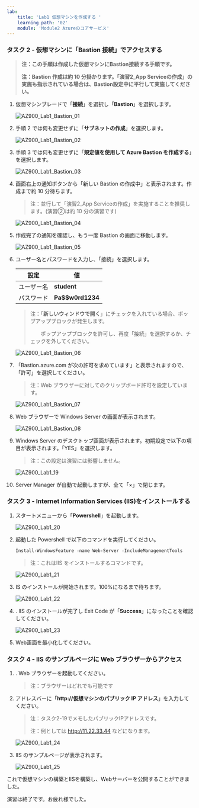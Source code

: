 ```yaml
---
lab:
    title: 'Lab1 仮想マシンを作成する	'
    learning path: '02'
    module: 'Module2 Azureのコアサービス'
---
```


### タスク 2 - 仮想マシンに「Bastion 接続」でアクセスする

> **注：この手順は作成した仮想マシンにBastion接続する手順です。**
>
> **注：Bastion 作成は約 10 分掛かります。「演習2_App Serviceの作成」の実施も指示されている場合は、Bastion設定中に平行して実施してください。**

1. 仮想マシンブレードで「**接続**」を選択し「**Bastion**」を選択します。

    ![AZ900_Lab1_Bastion_01](C:\Users\Administrator\Documents\GitHub\az-900-lab-1day\LabManual\media\AZ900_Lab1_Bastion_01.BMP)

    

2. 手順 2 では何も変更せずに「**サブネットの作成**」を選択します。

    ![AZ900_Lab1_Bastion_02](C:\Users\Administrator\Documents\GitHub\az-900-lab-1day\LabManual\media\AZ900_Lab1_Bastion_02.BMP)

    

3. 手順 3 では何も変更せずに「**規定値を使用して Azure Bastion を作成する**」を選択します。

    ![AZ900_Lab1_Bastion_03](C:\Users\Administrator\Documents\GitHub\az-900-lab-1day\LabManual\media\AZ900_Lab1_Bastion_03.BMP)

    

3. 画面右上の通知ボタンから「新しい Bastion の作成中」と表示されます。作成まで約 10 分待ちます。

    > 注：並行して「演習2_App Serviceの作成」を実施することを推奨します。(演習②は約 10 分の演習です)
    
    ![AZ900_Lab1_Bastion_04](C:\Users\Administrator\Documents\GitHub\az-900-lab-1day\LabManual\media\AZ900_Lab1_Bastion_04.BMP)
    
    
    
5. 作成完了の通知を確認し、もう一度 Bastion の画面に移動します。

    ![AZ900_Lab1_Bastion_05](C:\Users\Administrator\Documents\GitHub\az-900-lab-1day\LabManual\media\AZ900_Lab1_Bastion_05.BMP)

    

6. ユーザー名とパスワードを入力し、「接続」を選択します。

    | 設定       | 値               |
    | ---------- | ---------------- |
    | ユーザー名 | **student**      |
    | パスワード | **Pa$$w0rd1234** |

    > 注：「**新しいウィンドウで開く**」にチェックを入れている場合、ポップアップブロックが発生します。 
    >
    > 　　ポップアップブロックを許可し、再度「接続」を選択するか、チェックを外してください。

    ![AZ900_Lab1_Bastion_06](C:\Users\Administrator\Documents\GitHub\az-900-lab-1day\LabManual\media\AZ900_Lab1_Bastion_06.BMP)

    

7. 「Bastion.azure.com が次の許可を求めています」と表示されますので、「許可」を選択してください。 

    > 注：Web ブラウザーに対してのクリップボード許可を設定しています。

    ![AZ900_Lab1_Bastion_07](C:\Users\Administrator\Documents\GitHub\az-900-lab-1day\LabManual\media\AZ900_Lab1_Bastion_07.BMP)

    

8. Web ブラウザーで Windows Server の画面が表示されます。

    ![AZ900_Lab1_Bastion_08](C:\Users\Administrator\Documents\GitHub\az-900-lab-1day\LabManual\media\AZ900_Lab1_Bastion_08.BMP)

    

9. Windows Server のデスクトップ画面が表示されます。初期設定で以下の項目が表示されます。「YES」を選択します。

    > 注：この設定は演習には影響しません。

    ![AZ900_Lab1_19](C:\Users\Administrator\Documents\GitHub\az-900-lab-1day\LabManual\media\AZ900_Lab1_19.BMP)

    

6. Server Manager が自動で起動しますが、全て「×」で閉じます。



### タスク 3 - Internet Information Services (IIS)をインストールする

1. スタートメニューから「**Powershell**」を起動します。

   ![AZ900_Lab1_20](C:\Users\Administrator\Documents\GitHub\az-900-lab-1day\LabManual\media\AZ900_Lab1_20.BMP)

   

2. 起動した Powershell で以下のコマンドを実行してください。

   ```powershell
   Install-WindowsFeature -name Web-Server -IncludeManagementTools
   ```

   > 注：これはIIS をインストールするコマンドです。

   ![AZ900_Lab1_21](C:\Users\Administrator\Documents\GitHub\az-900-lab-1day\LabManual\media\AZ900_Lab1_21.BMP)

   

3. IS のインストールが開始されます。100%になるまで待ちます。

   ![AZ900_Lab1_22](C:\Users\Administrator\Documents\GitHub\az-900-lab-1day\LabManual\media\AZ900_Lab1_22.BMP)

   

4. . IIS のインストールが完了し Exit Code が「**Success**」になったことを確認してください。

   ![AZ900_Lab1_23](C:\Users\Administrator\Documents\GitHub\az-900-lab-1day\LabManual\media\AZ900_Lab1_23.BMP)

   

5. Web画面を最小化してください。

     

### タスク 4 - IIS のサンプルページに Web ブラウザーからアクセス

1. . Web ブラウザーを起動してください。

   > 注：ブラウザーはどれでも可能です

   

2. アドレスバーに「**http://仮想マシンのパブリック IP アドレス**」を入力してください。

   > 注：タスク2-19でメモしたパブリックIPアドレスです。
   >
   > 注：例としては http://11.22.33.44 などになります。

   ![AZ900_Lab1_24](C:\Users\Administrator\Documents\GitHub\az-900-lab-1day\LabManual\media\AZ900_Lab1_24.BMP)

   

3. IIS のサンプルページが表示されます。

   ![AZ900_Lab1_25](C:\Users\Administrator\Documents\GitHub\az-900-lab-1day\LabManual\media\AZ900_Lab1_25.BMP)



これで仮想マシンの構築とIISを構築し、Webサーバーを公開することができました。

演習は終了です。お疲れ様でした。
